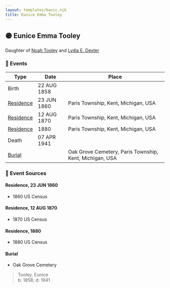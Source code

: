 ```yaml
---
layout: templates/basic.njk
title: Eunice Emma Tooley
---
```

## 🟣 Eunice Emma Tooley

Daughter of [Noah Tooley](/people/8/84640933) and [Lydia E. Dexter](/people/6/67357568)

### 📆 Events

Type | Date | Place
------ | ------ | ------
Birth | 22 AUG 1858 |
[Residence](#event-814d5007-62c5-4c8a-b185-c1110ac07c25) | 23 JUN 1860 | Paris Township, Kent, Michigan, USA
[Residence](#event-344ffdaf-9897-4ef6-ae01-8a0bbc69b61a) | 12 AUG 1870 | Paris Township, Kent, Michigan, USA
[Residence](#event-4e335ad2-fc73-4f0a-b885-5c4e4ea3da5c) | 1880 | Paris Township, Kent, Michigan, USA
Death | 07 APR 1941 |
[Burial](#event-8c4e8e87-2600-4862-b498-96ea9ab12857) |  | Oak Grove Cemetery, Paris Township, Kent, Michigan, USA

### 📰 Event Sources

#### <a id="event-814d5007-62c5-4c8a-b185-c1110ac07c25"></a> Residence, 23 JUN 1860
* 1860 US Census

#### <a id="event-344ffdaf-9897-4ef6-ae01-8a0bbc69b61a"></a> Residence, 12 AUG 1870
* 1870 US Census

#### <a id="event-4e335ad2-fc73-4f0a-b885-5c4e4ea3da5c"></a> Residence, 1880
* 1880 US Census

#### <a id="event-8c4e8e87-2600-4862-b498-96ea9ab12857"></a> Burial
* Oak Grove Cemetery
>   
  > Tooley, Eunice  
  > b: 1858; d: 1941
